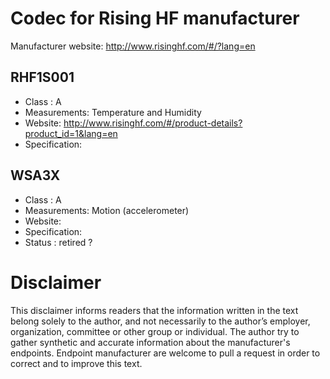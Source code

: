 # Codec for Rising HF manufacturer

Manufacturer website: http://www.risinghf.com/#/?lang=en

## RHF1S001
* Class : A
* Measurements: Temperature and Humidity
* Website: http://www.risinghf.com/#/product-details?product_id=1&lang=en
* Specification:


## WSA3X
* Class : A
* Measurements: Motion (accelerometer)
* Website:
* Specification:
* Status : retired ?

# Disclaimer
This disclaimer informs readers that the information written in the text belong solely to the author, and not necessarily to the author’s employer, organization, committee or other group or individual. The author try to gather synthetic and accurate information about the manufacturer's endpoints. Endpoint manufacturer are welcome to pull a request in order to correct and to improve this text.

